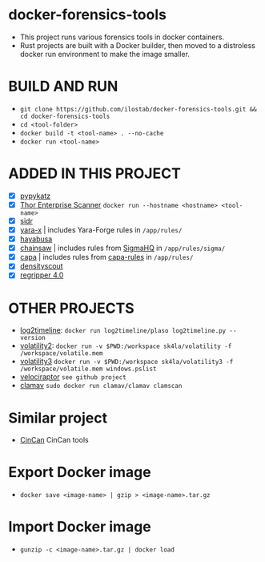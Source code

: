 # docker-forensics-tools
- This project runs various forensics tools in docker containers. 
- Rust projects are built with a Docker builder, then moved to a distroless docker run environment to make the image smaller.  

# BUILD AND RUN
- `git clone https://github.com/ilostab/docker-forensics-tools.git && cd docker-forensics-tools`
- `cd <tool-folder>`
- `docker build -t <tool-name> . --no-cache`
- `docker run <tool-name>`

# ADDED IN THIS PROJECT
- [X] [pypykatz](https://github.com/skelsec/pypykatz)
- [X] [Thor Enterprise Scanner](https://www.nextron-systems.com/thor) `docker run --hostname <hostname> <tool-name>`
- [X] [sidr](https://github.com/strozfriedberg)
- [X] [yara-x](https://virustotal.github.io/yara-x/docs/intro/getting-started/) | includes Yara-Forge rules in `/app/rules/`
- [X] [hayabusa](https://github.com/Yamato-Security/hayabusa)
- [X] [chainsaw](https://github.com/WithSecureLabs/chainsaw) | includes rules from [SigmaHQ](https://github.com/SigmaHQ/sigma) in `/app/rules/sigma/`
- [X] [capa](https://github.com/mandiant/capa) | includes rules from [capa-rules](https://github.com/mandiant/capa-rules) in `/app/rules/`
- [X] [densityscout](https://www.sans.org/blog/finding-unknown-malware-with-densityscout/)
- [X] [regripper 4.0](https://github.com/keydet89/RegRipper4.0)

# OTHER PROJECTS
- [log2timeline](https://plaso.readthedocs.io/en/latest/sources/user/Installing-with-docker.html): `docker run log2timeline/plaso log2timeline.py --version`
- [volatility2](): `docker run -v $PWD:/workspace sk4la/volatility -f /workspace/volatile.mem `
- [volatility3](https://github.com/sk4la/volatility3-docker) `docker run -v $PWD:/workspace sk4la/volatility3 -f /workspace/volatile.mem windows.pslist`
- [velociraptor](https://github.com/weslambert/velociraptor-docker) `see github project`
- [clamav](https://github.com/Cisco-Talos/clamav) `sudo docker run clamav/clamav clamscan`
# Similar project
- [CinCan](https://gitlab.com/CinCan/tools) CinCan tools

# Export Docker image 
- `docker save <image-name> | gzip > <image-name>.tar.gz`

# Import Docker image 
- `gunzip -c <image-name>.tar.gz | docker load` 